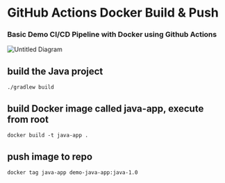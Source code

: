 # GitHub Actions Docker Build & Push #
### Basic Demo CI/CD Pipeline with Docker using Github Actions

![Untitled Diagram](https://user-images.githubusercontent.com/67249292/201534930-25fe655a-7f7b-4d3e-b52c-be3ffab60612.jpg)

## build the Java project

    ./gradlew build

## build Docker image called java-app, execute from root

    docker build -t java-app .
    
## push image to repo 

    docker tag java-app demo-java-app:java-1.0
    
